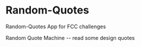 # Random-Quotes
Random-Quotes App for FCC challenges

Random Quote Machine -- read some design quotes
